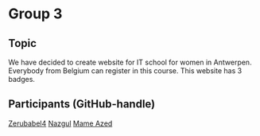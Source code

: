# Group 3

## Topic

We have decided to create website for IT school for women in Antwerpen. Everybody from Belgium can register in this course.
This website has 3 badges.

## Participants (GitHub-handle)

[Zerubabel4](https://github.com/Zerubabel4)
[Nazgul](https://github.com/NazgulM)
[Mame Azed](https://github.com/mametur)
